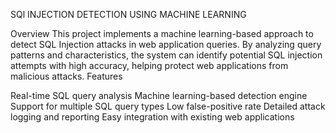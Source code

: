 SQl INJECTION DETECTION USING MACHINE LEARNING

Overview
This project implements a machine learning-based approach to detect SQL Injection attacks in web application queries. By analyzing query patterns and characteristics, the system can identify potential SQL injection attempts with high accuracy, helping protect web applications from malicious attacks.
Features

Real-time SQL query analysis
Machine learning-based detection engine
Support for multiple SQL query types
Low false-positive rate
Detailed attack logging and reporting
Easy integration with existing web applications

